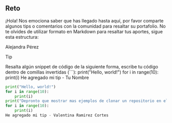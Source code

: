 ## Reto

¡Hola! Nos emociona saber que has llegado hasta aquí, por favor comparte algunos tips o comentarios con la comunidad para resaltar su portafolio. 
No te olvides de utilizar formato en Markdown para resaltar tus aportes, sigue esta estructura:

Alejandra Pérez

> [!TIP]
> Resalta algún snippet de código de la siguiente forma, escribe tu código dentro de comillas invertidas (```):
print("Hello, world!")
for i in range(10):
    print(i)
> He agregado mi tip - Tu Nombre

```py
print("Hello, world!")
for i in range(10):
    print(i)
print("Depronto que mostrar mas ejemplos de clonar un repositorio en el reto y tambien como podemos hacer nuestro perfil mas interactivo")
for i in range(10):
    print(i)
He agregado mi tip - Valentina Ramirez Cortes
```


<!-- Sección de tips -->



<!-- Sección de tips - FIN -->
